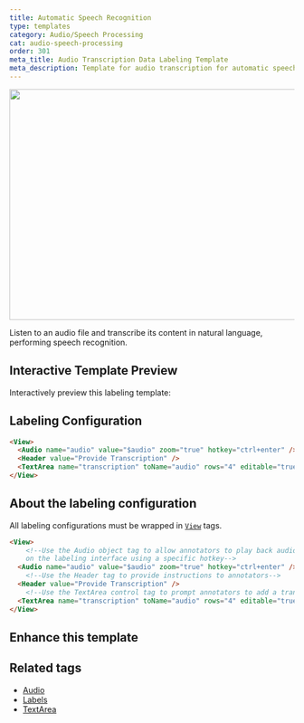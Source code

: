 ```yaml
---
title: Automatic Speech Recognition
type: templates
category: Audio/Speech Processing
cat: audio-speech-processing
order: 301
meta_title: Audio Transcription Data Labeling Template
meta_description: Template for audio transcription for automatic speech recognition use cases with Label Studio for your machine learning and data science projects.
---
```


<img src="/images/templates/automatic-speech-recognition.png" alt="" class="gif-border" width="552px" height="408px" />

Listen to an audio file and transcribe its content in natural language, performing speech recognition.

## Interactive Template Preview

Interactively preview this labeling template:

<div id="main-preview"></div>

## Labeling Configuration

```html
<View>
  <Audio name="audio" value="$audio" zoom="true" hotkey="ctrl+enter" />
  <Header value="Provide Transcription" />
  <TextArea name="transcription" toName="audio" rows="4" editable="true" maxSubmissions="1" />
</View>
```

## About the labeling configuration

All labeling configurations must be wrapped in [`View`](/tags/view.html) tags.

```html
<View>
    <!--Use the Audio object tag to allow annotators to play back audio
    on the labeling interface using a specific hotkey-->
  <Audio name="audio" value="$audio" zoom="true" hotkey="ctrl+enter" />
    <!--Use the Header tag to provide instructions to annotators-->
  <Header value="Provide Transcription" />
    <!--Use the TextArea control tag to prompt annotators to add a transcript for the audio-->
  <TextArea name="transcription" toName="audio" rows="4" editable="true" maxSubmissions="1" />
</View>
```

## Enhance this template

## Related tags

- [Audio](/tags/audio.html)
- [Labels](/tags/labels.html)
- [TextArea](/tags/textarea.html)